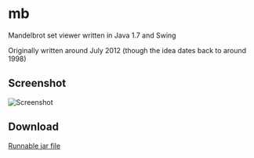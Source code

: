 mb
==

Mandelbrot set viewer written in Java 1.7 and Swing

Originally written around July 2012 (though the idea dates back to around 1998)

Screenshot
----------

![Screenshot](https://dl.dropboxusercontent.com/u/8069847/mb.png)

Download
--------

[Runnable jar file](https://dl.dropboxusercontent.com/u/8069847/mandelbrot.jar)

